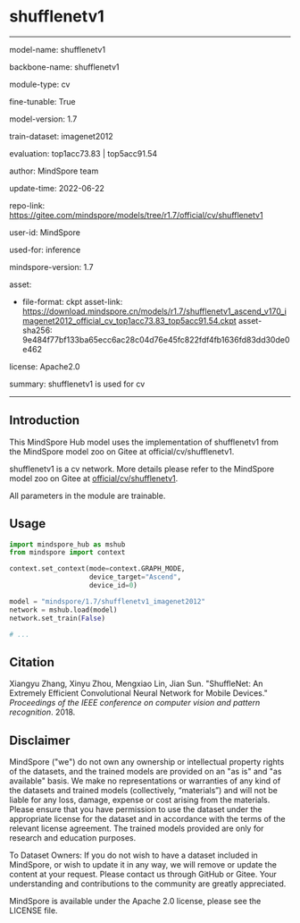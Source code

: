# shufflenetv1

---

model-name: shufflenetv1

backbone-name: shufflenetv1

module-type: cv

fine-tunable: True

model-version: 1.7

train-dataset: imagenet2012

evaluation: top1acc73.83 | top5acc91.54

author: MindSpore team

update-time: 2022-06-22

repo-link: <https://gitee.com/mindspore/models/tree/r1.7/official/cv/shufflenetv1>

user-id: MindSpore

used-for: inference

mindspore-version: 1.7

asset:

-
    file-format: ckpt
    asset-link: <https://download.mindspore.cn/models/r1.7/shufflenetv1_ascend_v170_imagenet2012_official_cv_top1acc73.83_top5acc91.54.ckpt>
    asset-sha256: 9e484f77bf133ba65ecc6ac28c04d76e45fc822fdf4fb1636fd83dd30de0e462

license: Apache2.0

summary: shufflenetv1 is used for cv

---

## Introduction

This MindSpore Hub model uses the implementation of shufflenetv1 from the MindSpore model zoo on Gitee at official/cv/shufflenetv1.

shufflenetv1 is a cv network. More details please refer to the MindSpore model zoo on Gitee at [official/cv/shufflenetv1](https://gitee.com/mindspore/models/blob/r1.7/official/cv/shufflenetv1/README_CN.md).

All parameters in the module are trainable.

## Usage

```python
import mindspore_hub as mshub
from mindspore import context

context.set_context(mode=context.GRAPH_MODE,
                    device_target="Ascend",
                    device_id=0)

model = "mindspore/1.7/shufflenetv1_imagenet2012"
network = mshub.load(model)
network.set_train(False)

# ...
```

## Citation

Xiangyu Zhang, Xinyu Zhou, Mengxiao Lin, Jian Sun. "ShuffleNet: An Extremely Efficient Convolutional Neural Network for Mobile Devices." *Proceedings of the IEEE conference on computer vision and pattern recognition*. 2018.

## Disclaimer

MindSpore ("we") do not own any ownership or intellectual property rights of the datasets, and the trained models are provided on an "as is" and "as available" basis. We make no representations or warranties of any kind of the datasets and trained models (collectively, “materials”) and will not be liable for any loss, damage, expense or cost arising from the materials. Please ensure that you have permission to use the dataset under the appropriate license for the dataset and in accordance with the terms of the relevant license agreement. The trained models provided are only for research and education purposes.

To Dataset Owners: If you do not wish to have a dataset included in MindSpore, or wish to update it in any way, we will remove or update the content at your request. Please contact us through GitHub or Gitee. Your understanding and contributions to the community are greatly appreciated.

MindSpore is available under the Apache 2.0 license, please see the LICENSE file.
